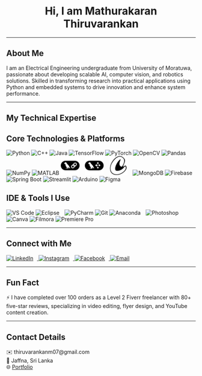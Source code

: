 <h1 align="center">Hi, I am <b>Mathurakaran Thiruvarankan</b></h1>

---

<h2>About Me</h2>
<p>
I am an Electrical Engineering undergraduate from University of Moratuwa, passionate about developing scalable AI, computer vision, and robotics solutions. Skilled in transforming research into practical applications using Python and embedded systems to drive innovation and enhance system performance.
</p>

---

<h2>My Technical Expertise</h2>

<h2>Core Technologies & Platforms</h2>
<p>
<img height="50" width="50" src="https://img.icons8.com/color/48/000000/python.png" alt="Python" /> 
<img height="50" width="50" src="https://img.icons8.com/color/48/000000/c-plus-plus-logo.png" alt="C++" /> 
<img height="50" width="50" src="https://img.icons8.com/color/48/000000/java-coffee-cup-logo.png" alt="Java" /> 
<img height="50" width="50" src="https://img.icons8.com/color/48/000000/tensorflow.png" alt="TensorFlow" /> 
<img height="50" width="50" src="https://img.icons8.com/arcade/64/pytorch.png" alt="PyTorch" /> 
<img height="50" width="50" src="https://img.icons8.com/fluency/48/000000/opencv.png" alt="OpenCV" /> 
<img height="50" width="50" src="https://img.icons8.com/color/48/000000/pandas.png" alt="Pandas" /> 
<img height="50" width="50" src="https://img.icons8.com/color/48/000000/numpy.png" alt="NumPy" /> 
<img height="50" width="50" src="https://img.icons8.com/fluency/48/000000/matlab.png" alt="MATLAB" /> 
<img height="50" width="50" src="https://raw.githubusercontent.com/ThiruvarankanM/SVG_images/main/langchain.svg" alt="LangChain" style="margin-right: 10px;" />  
<img height="50" width="50" src="https://raw.githubusercontent.com/ThiruvarankanM/SVG_images/main/langgraph.svg" alt="LangGraph" style="margin-right: 10px;" />  
<img height="50" width="50" src="https://raw.githubusercontent.com/ThiruvarankanM/SVG_images/main/crewai.svg" alt="CrewAI" style="margin-right: 10px;" />  
<img height="50" width="50" src="https://img.icons8.com/color/48/000000/mongodb.png" alt="MongoDB" />  
<img height="50" width="50" src="https://img.icons8.com/color/48/000000/google-firebase-console.png" alt="Firebase" />  
<img height="50" width="50" src="https://img.icons8.com/color/48/000000/spring-logo.png" alt="Spring Boot" />  
<img height="50" width="50" src="https://img.icons8.com/color/48/000000/streamlit.png" alt="Streamlit" />  
<img height="50" width="50" src="https://img.icons8.com/fluency/48/000000/arduino.png" alt="Arduino" />   
<img height="50" width="50" src="https://img.icons8.com/color/48/000000/figma--v1.png" alt="Figma" />  
</p>

<h2>IDE & Tools I Use</h2>
<p>
<img height="50" width="50" src="https://img.icons8.com/fluency/48/000000/visual-studio-code-2019.png" alt="VS Code" />  
<img height="50" src="https://img.icons8.com/officel/480/null/java-eclipse.png" alt="Eclipse" style="width:50px; height:50px; margin-right:10px;"/>  
<img height="50" width="50" src="https://img.icons8.com/color/48/000000/pycharm.png" alt="PyCharm" />  
<img height="50" width="50" src="https://img.icons8.com/color/48/000000/git.png" alt="Git" />  
<img height="50" width="50" src="https://img.icons8.com/dusk/64/000000/anaconda.png" alt="Anaconda" style="width:50px; height:50px; margin-right:10px;"/>  
<img height="50" width="50" src="https://img.icons8.com/fluency/48/000000/adobe-photoshop.png" alt="Photoshop" />  
<img height="50" width="50" src="https://img.icons8.com/fluency/48/000000/canva.png" alt="Canva" />  
<img height="50" width="50" src="https://img.icons8.com/color/48/000000/filmora.png" alt="Filmora" />  
<img height="50" width="50" src="https://img.icons8.com/color/48/000000/adobe-premiere-pro--v1.png" alt="Premiere Pro" />  
</p>



---

<h2>Connect with Me</h2>
<p>
<a href="https://www.linkedin.com/in/thiruvarankanm07" target="_blank">
  <img src="https://raw.githubusercontent.com/rahuldkjain/github-profile-readme-generator/master/src/images/icons/Social/linked-in-alt.svg" alt="LinkedIn" height="30" width="40" style="margin-right: 10px;"/>
</a>
<a href="https://www.instagram.com/thiruvarankanm07" target="_blank">
  <img src="https://raw.githubusercontent.com/rahuldkjain/github-profile-readme-generator/master/src/images/icons/Social/instagram.svg" alt="Instagram" height="30" width="40" style="margin-right: 10px;"/>
</a>
<a href="https://www.facebook.com/thiruvarankanm07" target="_blank">
  <img src="https://raw.githubusercontent.com/rahuldkjain/github-profile-readme-generator/master/src/images/icons/Social/facebook.svg" alt="Facebook" height="30" width="40" style="margin-right: 10px;"/>
</a>
<a href="mailto:thiruvarankanm07@gmail.com" target="_blank">
  <img src="https://raw.githubusercontent.com/rahuldkjain/github-profile-readme-generator/master/src/images/icons/Social/google-mail.svg" alt="Email" height="30" width="40" style="margin-right: 10px;"/>
</a>
</p>

---

<h2>Fun Fact</h2>

<p>
⚡ I have completed over 100 orders as a Level 2 Fiverr freelancer with 80+ five-star reviews, specializing in video editing, flyer design, and YouTube content creation.
</p>

---

<h2>Contact Details</h2>

<p>
✉️ thiruvarankanm07@gmail.com <br />
📍 Jaffna, Sri Lanka <br />
🌐 <a href="https://thiruvarankanm07.github.io/" target="_blank">Portfolio</a>
</p>
